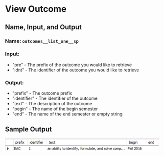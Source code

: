 # View Outcome

## Name, Input, and Output

### **Name:** ```outcomes__list_one__sp```

### **Input:**

- "pre" - The prefix of the outcome you would like to retrieve
- "idnt" - The identifier of the outcome you would like to retrieve

### **Output:**

- "prefix" - The outcome prefix
- "identifier" - The identifier of the outcome
- "text" - The description of the outcome
- "begin" - The name of the begin semester
- "end" - The name of the end semester or empty string

## Sample Output

![](ViewOutcome.PNG)
